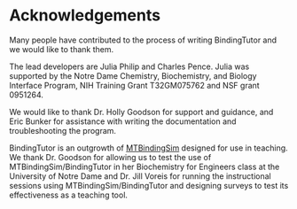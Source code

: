 # Acknowledgements

Many people have contributed to the process of writing BindingTutor and we would like to thank them.

The lead developers are Julia Philip and Charles Pence. Julia was supported by the Notre Dame Chemistry, Biochemistry, and Biology Interface Program, NIH Training Grant T32GM075762 and NSF grant 0951264.

We would like to thank Dr. Holly Goodson for support and guidance, and Eric Bunker for assistance with writing the documentation and troubleshooting the program.

BindingTutor is an outgrowth of [MTBindingSim](http://bindingtutor.org/mtbindingsim/) designed for use in teaching. We thank Dr. Goodson for allowing us to test the use of MTBindingSim/BindingTutor in her Biochemistry for Engineers class at the University of Notre Dame and Dr. Jill Voreis for running the instructional sessions using MTBindingSim/BindingTutor and designing surveys to test its effectiveness as a teaching tool.
